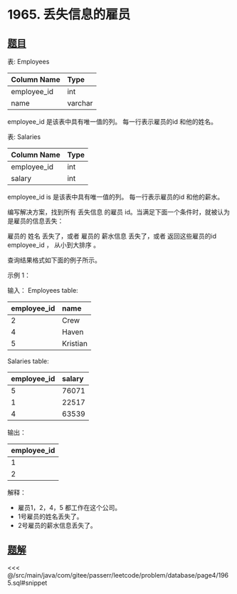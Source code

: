 # 1965. 丢失信息的雇员
## [题目](https://leetcode.cn/problems/employees-with-missing-information/)

表: Employees

| Column Name | Type    |
|:------------|:--------|
| employee_id | int     |
| name        | varchar |

employee_id 是该表中具有唯一值的列。
每一行表示雇员的id 和他的姓名。

表: Salaries

| Column Name | Type |
|:------------|:-----|
| employee_id | int  |
| salary      | int  |

employee_id is 是该表中具有唯一值的列。
每一行表示雇员的id 和他的薪水。

编写解决方案，找到所有 丢失信息 的雇员 id。当满足下面一个条件时，就被认为是雇员的信息丢失：

雇员的 姓名 丢失了，或者
雇员的 薪水信息 丢失了，或者
返回这些雇员的id employee_id ， 从小到大排序 。

查询结果格式如下面的例子所示。

示例 1：

输入：
Employees table:

| employee_id | name     |
|:------------|:---------|
| 2           | Crew     |
| 4           | Haven    |
| 5           | Kristian |

Salaries table:

| employee_id | salary |
|:------------|:-------|
| 5           | 76071  |
| 1           | 22517  |
| 4           | 63539  |

输出：

| employee_id |
|:------------|
| 1           |
| 2           |

解释：

- 雇员1，2，4，5 都工作在这个公司。
- 1号雇员的姓名丢失了。
- 2号雇员的薪水信息丢失了。

## [题解](https://github.com/PasseRR/JavaLeetCode/blob/master/src/main/java/com/gitee/passerr/leetcode/problem/database/page4/1965.sql)

<<< @/src/main/java/com/gitee/passerr/leetcode/problem/database/page4/1965.sql#snippet
